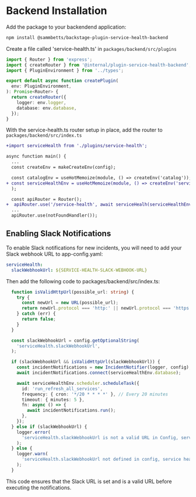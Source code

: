 # Backend Installation

Add the package to your backendend application:

```bash
npm install @sammbetts/backstage-plugin-service-health-backend
```

Create a file called 'service-health.ts' in `packages/backend/src/plugins`

```ts
import { Router } from 'express';
import { createRouter } from '@internal/plugin-service-health-backend';
import { PluginEnvironment } from '../types';

export default async function createPlugin(
  env: PluginEnvironment,
): Promise<Router> {
  return createRouter({
    logger: env.logger,
    database: env.database,
  });
}
```

With the service-health.ts router setup in place, add the router to `packages/backend/src/index.ts`

```diff
+import serviceHealth from './plugins/service-health';

async function main() {
  ...
  const createEnv = makeCreateEnv(config);

  const catalogEnv = useHotMemoize(module, () => createEnv('catalog'));
+ const serviceHealthEnv = useHotMemoize(module, () => createEnv('service-health'),
  );

  const apiRouter = Router();
+  apiRouter.use('/service-health', await serviceHealh(serviceHealthEnv));
  ...
  apiRouter.use(notFoundHandler());
```

## Enabling Slack Notifications

To enable Slack notifications for new incidents, you will need to add your Slack webhook URL to app-config.yaml:

```yaml
serviceHealth:
  slackWebhookUrl: ${SERVICE-HEALTH-SLACK-WEBHOOK-URL}
```

Then add the following code to packages/backend/src/index.ts:

```ts
  function isValidHttpUrl(possible_url: string) {
    try {
      const newUrl = new URL(possible_url);
      return newUrl.protocol === 'http:' || newUrl.protocol === 'https:';
    } catch (err) {
      return false;
    }
  }

  const slackWebhookUrl = config.getOptionalString(
    'serviceHealth.slackWebhookUrl',
  );

  if (slackWebhookUrl && isValidHttpUrl(slackWebhookUrl)) {
    const incidentNotifications = new IncidentNotifier(logger, config);
    await incidentNotifications.connect(serviceHealthEnv.database);

    await serviceHealthEnv.scheduler.scheduleTask({
      id: 'run_refresh_all_services',
      frequency: { cron: '*/20 * * * *' }, // Every 20 minutes
      timeout: { minutes: 5 },
      fn: async () => {
        await incidentNotifications.run();
      },
    });
  } else if (slackWebhookUrl) {
    logger.error(
      'serviceHealth.slackWebhookUrl is not a valid URL in Config, service health notifications will be disabled.',
    );
  } else {
    logger.warn(
      'serviceHealth.slackWebhookUrl not defined in config, service health notifications will be disabled.',
    );
  }
```

This code ensures that the Slack URL is set and is a valid URL before executing the notifications.
